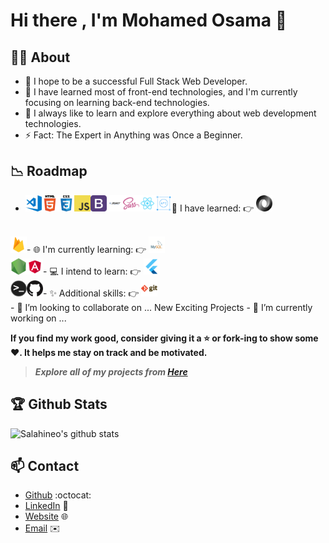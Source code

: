 # Hi there ,  I'm Mohamed Osama  👋


## 👨‍💻 About

- 🌱   I hope to be a successful Full Stack Web Developer.
- 💼   I have learned most of front-end technologies, and I'm currently focusing on learning back-end technologies.
- 🤔   I always like to learn and explore everything about web development technologies.
- ⚡   Fact: The Expert in Anything was Once a Beginner.

 ## 📉 Roadmap
 
- 💯   I have learned:   👉 <img align="left" alt="Visual Studio Code" width="26px" src="https://raw.githubusercontent.com/github/explore/80688e429a7d4ef2fca1e82350fe8e3517d3494d/topics/visual-studio-code/visual-studio-code.png" />  <img align="left" alt="HTML5" width="26px" src="https://raw.githubusercontent.com/github/explore/80688e429a7d4ef2fca1e82350fe8e3517d3494d/topics/html/html.png" />  <img align="left" alt="CSS3" width="26px" src="https://raw.githubusercontent.com/github/explore/80688e429a7d4ef2fca1e82350fe8e3517d3494d/topics/css/css.png" />  <img align="left" alt="JavaScript" width="26px" src="https://raw.githubusercontent.com/github/explore/80688e429a7d4ef2fca1e82350fe8e3517d3494d/topics/javascript/javascript.png" />  <img align="left" alt="Bootstrap" width="26px" title="Bootstrap" src="https://raw.githubusercontent.com/github/explore/80688e429a7d4ef2fca1e82350fe8e3517d3494d/topics/bootstrap/bootstrap.png" />   <img align="left" alt="jQuery" width="26px" title="jQuery" src="https://raw.githubusercontent.com/github/explore/80688e429a7d4ef2fca1e82350fe8e3517d3494d/topics/jquery/jquery.png" />  <img align="left" alt="Sass" width="26px" src="https://raw.githubusercontent.com/github/explore/80688e429a7d4ef2fca1e82350fe8e3517d3494d/topics/sass/sass.png" />
<img align="left" alt="React" width="26px" src="https://raw.githubusercontent.com/github/explore/80688e429a7d4ef2fca1e82350fe8e3517d3494d/topics/react/react.png" /> <img align="left" alt="Api" width="26px" title = "Api" src="https://raw.githubusercontent.com/github/explore/80688e429a7d4ef2fca1e82350fe8e3517d3494d/topics/api/api.png" /> <img  alt="JSON" width="26px" title = "JSON" src="https://raw.githubusercontent.com/github/explore/80688e429a7d4ef2fca1e82350fe8e3517d3494d/topics/json/json.png" />
<br/>
- 🌐   I'm currently learning:   👉  <img align="left" alt="FireBase" width="26px" src="https://raw.githubusercontent.com/github/explore/80688e429a7d4ef2fca1e82350fe8e3517d3494d/topics/firebase/firebase.png" />  <img  alt="MySQL" width="26px" src="https://raw.githubusercontent.com/github/explore/80688e429a7d4ef2fca1e82350fe8e3517d3494d/topics/mysql/mysql.png" />
<br/>
- 💻   I intend to learn:   👉 <img align="left" alt="Node.js" width="26px" src="https://raw.githubusercontent.com/github/explore/80688e429a7d4ef2fca1e82350fe8e3517d3494d/topics/nodejs/nodejs.png" /> <img align="left" alt="Angular" width="26px" src="https://raw.githubusercontent.com/github/explore/80688e429a7d4ef2fca1e82350fe8e3517d3494d/topics/angular/angular.png" /> <img  alt="Flutter" width="26px" src="https://raw.githubusercontent.com/github/explore/80688e429a7d4ef2fca1e82350fe8e3517d3494d/topics/flutter/flutter.png" />  
<br/>
- ✨   Additional skills:   👉 <img align="left" alt="Terminal" width="26px" src="https://raw.githubusercontent.com/github/explore/80688e429a7d4ef2fca1e82350fe8e3517d3494d/topics/terminal/terminal.png" />  <img align="left" alt="GitHub" width="26px" src="https://raw.githubusercontent.com/github/explore/78df643247d429f6cc873026c0622819ad797942/topics/github/github.png" />  <img  alt="Git" width="26px" src="https://raw.githubusercontent.com/github/explore/80688e429a7d4ef2fca1e82350fe8e3517d3494d/topics/git/git.png" />
<br/>
- 👯 I’m looking to collaborate on ... New Exciting Projects 
- 🔭 I’m currently working on ...

  **If you find my work good, consider giving it a ⭐ or fork-ing to show some ❤️. It helps me stay on track and be motivated.**

> ***Explore all of my projects from [Here](https://github.com/Eng-Mohamed-Osama?tab=repositories)***

## :trophy: Github Stats

![Salahineo's github stats](https://github-readme-stats.vercel.app/api?username=Eng-Mohamed-Osama&include_all_commits=true&hide=contribs,prs&show_icons=true&theme=tokyonight)

## 📫 Contact

- [Github](https://github.com/Eng-Mohamed-Osama) :octocat:
- [LinkedIn](https://www.linkedin.com/in/eng-mohamed-osama-moh-/) 💼
- [Website](https://mohamed-osama.web.app/) 🌐
- [Email](mailto:mohamed.osama2727@gmail.com) ✉️


